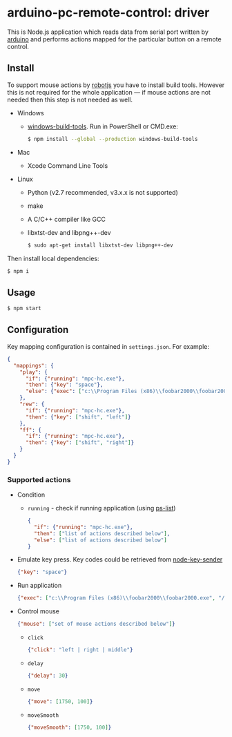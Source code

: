 # arduino-pc-remote-control: driver

This is Node.js application which reads data from serial port written by [arduino](https://github.com/phts/remote-control/tree/master/firmware)
and performs actions mapped for the particular button on a remote control.

## Install

To support mouse actions by [robotjs](https://www.npmjs.com/package/robotjs)
you have to install build tools. However this is not required for the whole application &mdash;
if mouse actions are not needed then this step is not needed as well.

- Windows

  - [windows-build-tools](https://www.npmjs.com/package/windows-build-tools).
    Run in PowerShell or CMD.exe:

    ```bash
    $ npm install --global --production windows-build-tools
    ```

- Mac

  - Xcode Command Line Tools

- Linux

  - Python (v2.7 recommended, v3.x.x is not supported)
  - make
  - A C/C++ compiler like GCC
  - libxtst-dev and libpng++-dev

    ```bash
    $ sudo apt-get install libxtst-dev libpng++-dev
    ```

Then install local dependencies:

```bash
$ npm i
```

## Usage

```bash
$ npm start
```

## Configuration

Key mapping configuration is contained in `settings.json`. For example:

```json
{
  "mappings": {
    "play": {
      "if": {"running": "mpc-hc.exe"},
      "then": {"key": "space"},
      "else": {"exec": ["c:\\Program Files (x86)\\foobar2000\\foobar2000.exe", "/play"]}
    },
    "rew": {
      "if": {"running": "mpc-hc.exe"},
      "then": {"key": ["shift", "left"]}
    },
    "ff": {
      "if": {"running": "mpc-hc.exe"},
      "then": {"key": ["shift", "right"]}
    }
  }
}
```

### Supported actions

- Condition

  - `running` - check if running application (using [ps-list](https://www.npmjs.com/package/ps-list))

    ```json
    {
      "if": {"running": "mpc-hc.exe"},
      "then": ["list of actions described below"],
      "else": ["list of actions described below"]
    }
    ```

- Emulate key press. Key codes could be retrieved from
  [node-key-sender](https://www.npmjs.com/package/node-key-sender#list-of-key-codes)

  ```json
  {"key": "space"}
  ```

- Run application

  ```json
  {"exec": ["c:\\Program Files (x86)\\foobar2000\\foobar2000.exe", "/play"]}
  ```

- Control mouse

  ```json
  {"mouse": ["set of mouse actions described below"]}
  ```

  - `click`

    ```json
    {"click": "left | right | middle"}
    ```

  - `delay`

    ```json
    {"delay": 30}
    ```

  - `move`

    ```json
    {"move": [1750, 100]}
    ```

  - `moveSmooth`

    ```json
    {"moveSmooth": [1750, 100]}
    ```
